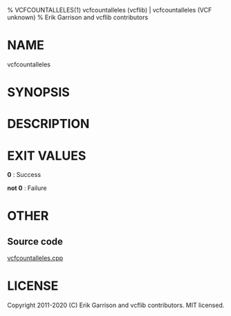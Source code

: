 % VCFCOUNTALLELES(1) vcfcountalleles (vcflib) | vcfcountalleles (VCF unknown)
% Erik Garrison and vcflib contributors

# NAME

vcfcountalleles

# SYNOPSIS



# DESCRIPTION







# EXIT VALUES

**0**
: Success

**not 0**
: Failure

# OTHER

## Source code

[vcfcountalleles.cpp](https://github.com/vcflib/vcflib/blob/master/src/vcfcountalleles.cpp)

# LICENSE

Copyright 2011-2020 (C) Erik Garrison and vcflib contributors. MIT licensed.

<!--
  Created with ./scripts/bin2md.rb scripts/bin2md-template.erb
-->
